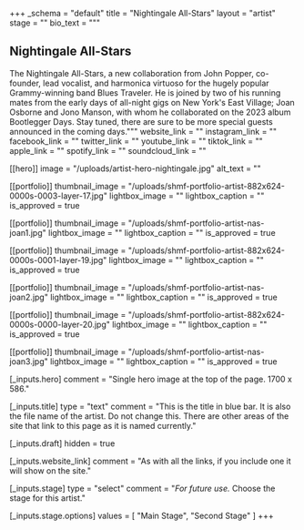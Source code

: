 +++
_schema = "default"
title = "Nightingale All-Stars"
layout = "artist"
stage = ""
bio_text = """
## Nightingale All-Stars

The Nightingale All-Stars, a new collaboration from John Popper, co-founder, lead vocalist, and harmonica virtuoso for the hugely popular Grammy-winning band Blues Traveler. He is joined by two of his running mates from the early days of all-night gigs on New York's East Village; Joan Osborne and Jono Manson, with whom he collaborated on the 2023 album Bootlegger Days. Stay tuned, there are sure to be more special guests announced in the coming days."""
website_link = ""
instagram_link = ""
facebook_link = ""
twitter_link = ""
youtube_link = ""
tiktok_link = ""
apple_link = ""
spotify_link = ""
soundcloud_link = ""

[[hero]]
image = "/uploads/artist-hero-nightingale.jpg"
alt_text = ""

[[portfolio]]
thumbnail_image = "/uploads/shmf-portfolio-artist-882x624-0000s-0003-layer-17.jpg"
lightbox_image = ""
lightbox_caption = ""
is_approved = true

[[portfolio]]
thumbnail_image = "/uploads/shmf-portfolio-artist-nas-joan1.jpg"
lightbox_image = ""
lightbox_caption = ""
is_approved = true

[[portfolio]]
thumbnail_image = "/uploads/shmf-portfolio-artist-882x624-0000s-0001-layer-19.jpg"
lightbox_image = ""
lightbox_caption = ""
is_approved = true

[[portfolio]]
thumbnail_image = "/uploads/shmf-portfolio-artist-nas-joan2.jpg"
lightbox_image = ""
lightbox_caption = ""
is_approved = true

[[portfolio]]
thumbnail_image = "/uploads/shmf-portfolio-artist-882x624-0000s-0000-layer-20.jpg"
lightbox_image = ""
lightbox_caption = ""
is_approved = true

[[portfolio]]
thumbnail_image = "/uploads/shmf-portfolio-artist-nas-joan3.jpg"
lightbox_image = ""
lightbox_caption = ""
is_approved = true

[_inputs.hero]
comment = "Single hero image at the top of the page. 1700 x 586."

[_inputs.title]
type = "text"
comment = "This is the title in blue bar. It is also the file name of the artist. Do not change this. There are other areas of the site that link to this page as it is named currently."

[_inputs.draft]
hidden = true

[_inputs.website_link]
comment = "As with all the links, if you include one it will show on the site."

[_inputs.stage]
type = "select"
comment = "_For future use._ Choose the stage for this artist."

  [_inputs.stage.options]
  values = [ "Main Stage", "Second Stage" ]
+++
